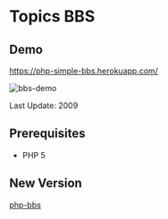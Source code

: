 # Topics BBS

## Demo

https://php-simple-bbs.herokuapp.com/

![bbs-demo](https://kyoronet.github.io/image-storage/php-simple-bbs/bbs-demo.gif)

Last Update: 2009

## Prerequisites

- PHP 5

## New Version

[php-bbs](https://github.com/kyoronet/php-bbs)
